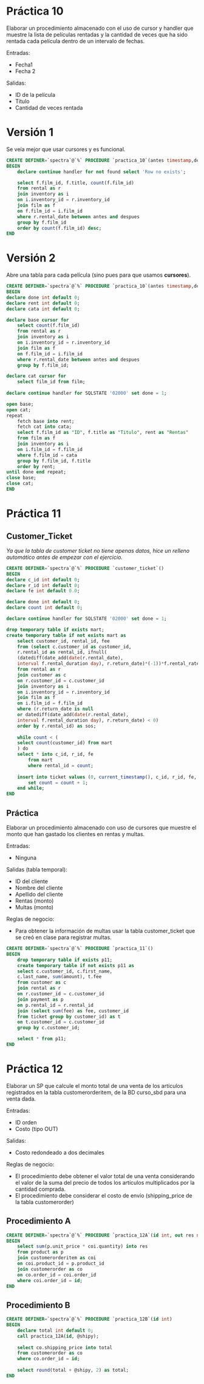 # Práctica 10

Elaborar un procedimiento almacenado con el uso de cursor y handler que
muestre la lista de películas rentadas y la cantidad de veces que ha sido rentada
cada película dentro de un intervalo de fechas.

Entradas:

* Fecha1
* Fecha 2

Salidas:

* ID de la película
* Título
* Cantidad de veces rentada

# Versión 1

Se veía mejor que usar cursores y es funcional.

```sql
CREATE DEFINER=`spectra`@`%` PROCEDURE `practica_10`(antes timestamp,despues timestamp)
BEGIN
	declare continue handler for not found select 'Row no exists';

	select f.film_id, f.title, count(f.film_id)
	from rental as r
	join inventory as i 
	on i.inventory_id = r.inventory_id
	join film as f
	on f.film_id = i.film_id
	where r.rental_date between antes and despues
	group by f.film_id
	order by count(f.film_id) desc;
END
```

# Versión 2

Abre una tabla para cada película (sino pues para que usamos **cursores**).

```sql
CREATE DEFINER=`spectra`@`%` PROCEDURE `practica_10`(antes timestamp,despues timestamp)
BEGIN
declare done int default 0;
declare rent int default 0;
declare cata int default 0;

declare base cursor for
	select count(f.film_id)
    from rental as r
	join inventory as i 
    on i.inventory_id = r.inventory_id
	join film as f
    on f.film_id = i.film_id
	where r.rental_date between antes and despues
    group by f.film_id;

declare cat cursor for
	select film_id from film;
    
declare continue handler for SQLSTATE '02000' set done = 1;

open base;
open cat;
repeat
	fetch base into rent;
    fetch cat into cata;
	select f.film_id as "ID", f.title as "Titulo", rent as "Rentas" 
    from film as f 
	join inventory as i
    on i.film_id = f.film_id
    where f.film_id = cata
	group by f.film_id, f.title
	order by rent;   
until done end repeat;
close base;
close cat;
END
```

# Práctica 11
## Customer_Ticket
*Ya que la tabla de customer ticket no tiene apenas datos, hice un relleno automático antes de empezar con el ejercicio.*

```sql
CREATE DEFINER=`spectra`@`%` PROCEDURE `customer_ticket`()
BEGIN
declare c_id int default 0;
declare r_id int default 0;
declare fe int default 0.0;

declare done int default 0;
declare count int default 0;

declare continue handler for SQLSTATE '02000' set done = 1;

drop temporary table if exists mart;
create temporary table if not exists mart as
	select customer_id, rental_id, fee
	from (select c.customer_id as customer_id, 
	r.rental_id as rental_id, ifnull(
	(datediff(date_add(date(r.rental_date), 
	interval f.rental_duration day), r.return_date)*(-1))*f.rental_rate, 0) as fee
	from rental as r
	join customer as c
	on r.customer_id = c.customer_id
	join inventory as i
	on i.inventory_id = r.inventory_id
	join film as f
	on i.film_id = f.film_id
	where (r.return_date is null
	or datediff(date_add(date(r.rental_date), 
	interval f.rental_duration day), r.return_date) < 0)
    order by r.rental_id) as sos;
    
    while count < (
    select count(customer_id) from mart
    ) do
	select * into c_id, r_id, fe
        from mart 
        where rental_id = count;
	
	insert into ticket values (0, current_timestamp(), c_id, r_id, fe, 0);
        set count = count + 1;
    end while;
END
```

## Práctica
Elaborar un procedimiento almacenado con uso de cursores que muestre el monto que han gastado los clientes en rentas y multas.

Entradas:
* Ninguna

Salidas (tabla temporal):
* ID del cliente
* Nombre del cliente
* Apellido del cliente
* Rentas (monto)
* Multas (monto)

Reglas de negocio:
* Para obtener la información de multas usar la tabla customer_ticket que se creó en clase para registrar multas.

```sql
CREATE DEFINER=`spectra`@`%` PROCEDURE `practica_11`()
BEGIN
	drop temporary table if exists p11;
	create temporary table if not exists p11 as
	select c.customer_id, c.first_name, 
	c.last_name, sum(amount), t.fee
	from customer as c
	join rental as r
	on r.customer_id = c.customer_id
	join payment as p
	on p.rental_id = r.rental_id
	join (select sum(fee) as fee, customer_id
	from ticket group by customer_id) as t
	on t.customer_id = c.customer_id
	group by c.customer_id;

	select * from p11;
END
```

# Práctica 12
Elaborar un SP que calcule el monto total de una venta de los artículos registrados en la tabla customerorderitem, de la BD curso_sbd para una venta dada.

Entradas:
* ID orden
* Costo (tipo OUT)

Salidas:
* Costo redondeado a dos decimales

Reglas de negocio:
* El procedimiento debe obtener el valor total de una venta considerando el valor de la suma del precio
de todos los artículos multiplicados por la cantidad comprada.
* El procedimiento debe considerar el costo de envío (shipping_price de la tabla customerorder)

## Procedimiento A

```sql
CREATE DEFINER=`spectra`@`%` PROCEDURE `practica_12A`(id int, out res numeric)
BEGIN
	select sum(p.unit_price * coi.quantity) into res
	from product as p
	join customerorderitem as coi
	on coi.product_id = p.product_id
	join customerorder as co
	on co.order_id = coi.order_id
	where coi.order_id = id;
END
```

## Procedimiento B

```sql
CREATE DEFINER=`spectra`@`%` PROCEDURE `practica_12B`(id int)
BEGIN
	declare total int default 0;
    call practica_12A(id, @shipy);
    
	select co.shipping_price into total
	from customerorder as co
	where co.order_id = id;
    
    select round(total + @shipy, 2) as total;
END
```
